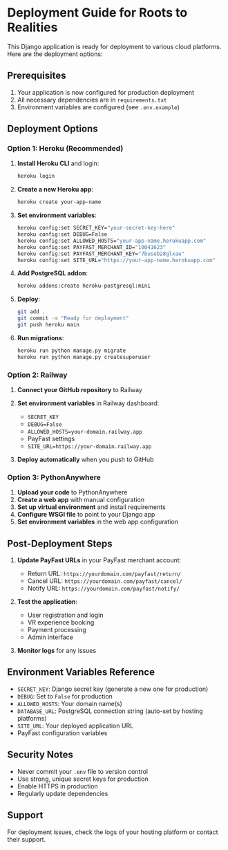 # Deployment Guide for Roots to Realities

This Django application is ready for deployment to various cloud platforms. Here are the deployment options:

## Prerequisites

1. Your application is now configured for production deployment
2. All necessary dependencies are in `requirements.txt`
3. Environment variables are configured (see `.env.example`)

## Deployment Options

### Option 1: Heroku (Recommended)

1. **Install Heroku CLI** and login:
   ```bash
   heroku login
   ```

2. **Create a new Heroku app**:
   ```bash
   heroku create your-app-name
   ```

3. **Set environment variables**:
   ```bash
   heroku config:set SECRET_KEY="your-secret-key-here"
   heroku config:set DEBUG=False
   heroku config:set ALLOWED_HOSTS="your-app-name.herokuapp.com"
   heroku config:set PAYFAST_MERCHANT_ID="10041623"
   heroku config:set PAYFAST_MERCHANT_KEY="7busob28glxau"
   heroku config:set SITE_URL="https://your-app-name.herokuapp.com"
   ```

4. **Add PostgreSQL addon**:
   ```bash
   heroku addons:create heroku-postgresql:mini
   ```

5. **Deploy**:
   ```bash
   git add .
   git commit -m "Ready for deployment"
   git push heroku main
   ```

6. **Run migrations**:
   ```bash
   heroku run python manage.py migrate
   heroku run python manage.py createsuperuser
   ```

### Option 2: Railway

1. **Connect your GitHub repository** to Railway
2. **Set environment variables** in Railway dashboard:
   - `SECRET_KEY`
   - `DEBUG=False`
   - `ALLOWED_HOSTS=your-domain.railway.app`
   - PayFast settings
   - `SITE_URL=https://your-domain.railway.app`

3. **Deploy automatically** when you push to GitHub

### Option 3: PythonAnywhere

1. **Upload your code** to PythonAnywhere
2. **Create a web app** with manual configuration
3. **Set up virtual environment** and install requirements
4. **Configure WSGI file** to point to your Django app
5. **Set environment variables** in the web app configuration

## Post-Deployment Steps

1. **Update PayFast URLs** in your PayFast merchant account:
   - Return URL: `https://yourdomain.com/payfast/return/`
   - Cancel URL: `https://yourdomain.com/payfast/cancel/`
   - Notify URL: `https://yourdomain.com/payfast/notify/`

2. **Test the application**:
   - User registration and login
   - VR experience booking
   - Payment processing
   - Admin interface

3. **Monitor logs** for any issues

## Environment Variables Reference

- `SECRET_KEY`: Django secret key (generate a new one for production)
- `DEBUG`: Set to `False` for production
- `ALLOWED_HOSTS`: Your domain name(s)
- `DATABASE_URL`: PostgreSQL connection string (auto-set by hosting platforms)
- `SITE_URL`: Your deployed application URL
- PayFast configuration variables

## Security Notes

- Never commit your `.env` file to version control
- Use strong, unique secret keys for production
- Enable HTTPS in production
- Regularly update dependencies

## Support

For deployment issues, check the logs of your hosting platform or contact their support.